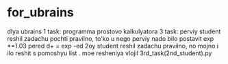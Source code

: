 # for_ubrains
dlya ubrains
1 task: programma prostovo kalkulyatora
3 task: perviy student reshil zadachu pochti pravilno, to'ko u nego
perviy nado bilo postavit exp *=1.03 pered d+ = exp -ed
2oy student reshil zadachu pravilno, no mojno i ilo reshit s pomoshyu list . moe resheniya vlojil 3rd_task(2nd_student).py
